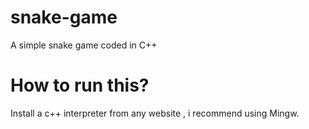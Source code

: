 # snake-game
A simple snake game coded in C++ 


# How to run this? 

Install a c++ interpreter from any website , i recommend using Mingw.
